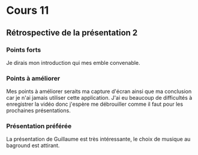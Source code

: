 # Cours 11
## Rétrospective de la présentation 2

### Points forts
Je dirais mon introduction qui mes emble convenable.

### Points à améliorer
Mes points à améliorer seraits ma capture d'écran ainsi que ma conclusion car je n'ai jamais utiliser cette application. J'ai eu beaucoup de difficultés à enregistrer la vidéo donc j'espère me débrouiller comme il faut pour les prochaines présentations.

### Présentation préférée
La présentation de Guillaume est très intéressante, le choix de musique au baground est attirant.
